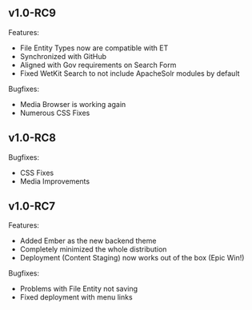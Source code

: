 ## v1.0-RC9

Features:

  - File Entity Types now are compatible with ET
  - Synchronized with GitHub
  - Aligned with Gov requirements on Search Form
  - Fixed WetKit Search to not include ApacheSolr modules by default

Bugfixes:

  - Media Browser is working again
  - Numerous CSS Fixes

## v1.0-RC8

Bugfixes:

  - CSS Fixes
  - Media Improvements

## v1.0-RC7

Features:

  - Added Ember as the new backend theme
  - Completely minimized the whole distribution
  - Deployment (Content Staging) now works out of the box (Epic Win!)

Bugfixes:

  - Problems with File Entity not saving
  - Fixed deployment with menu links
